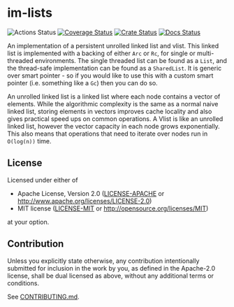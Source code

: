# im-lists

![Actions Status](https://github.com/mattwparas/im-lists/workflows/Build/badge.svg) [![Coverage Status](https://coveralls.io/repos/github/mattwparas/im-lists/badge.svg?branch=master)](https://coveralls.io/github/mattwparas/im-lists?branch=master) [![Crate Status](https://img.shields.io/crates/v/im-lists.svg)](https://crates.io/crates/im-lists) [![Docs Status](https://docs.rs/im-lists/badge.svg)](https://docs.rs/im-lists/0.1.0/im_lists/)

An implementation of a persistent unrolled linked list and vlist. This linked list is implemented with a backing of either `Arc` or `Rc`, for single or multi-threaded environments. The single threaded list can be found as a `List`, and the thread-safe implementation can be found as a `SharedList`. It is generic over smart pointer - so if you would like to use this with a custom smart pointer (i.e. something like a `Gc`) then you can do so.

An unrolled linked list is a linked list where each node contains a vector of elements. While the algorithmic complexity is the same as a normal naive linked list, storing elements in vectors improves cache locality and also gives practical speed ups on common operations. A Vlist is like an unrolled linked list, however the vector capacity in each node grows exponentially. This also means that operations that need to iterate over nodes run in `O(log(n))` time.

## License

Licensed under either of

* Apache License, Version 2.0
  ([LICENSE-APACHE](https://github.com/mattwparas/im-lists/blob/master/LICENSE-APACHE) or <http://www.apache.org/licenses/LICENSE-2.0>)
* MIT license
  ([LICENSE-MIT](https://github.com/mattwparas/im-lists/blob/master/LICENSE-MIT) or <http://opensource.org/licenses/MIT>)

at your option.

## Contribution

Unless you explicitly state otherwise, any contribution intentionally submitted
for inclusion in the work by you, as defined in the Apache-2.0 license, shall be
dual licensed as above, without any additional terms or conditions.

See [CONTRIBUTING.md](https://github.com/mattwparas/im-lists/blob/master/CONTRIBUTING.md).

